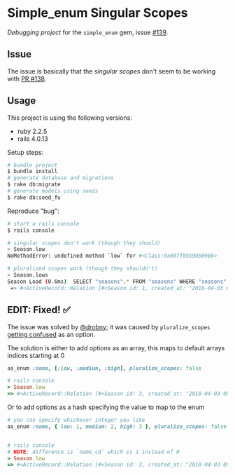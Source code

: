 # Simple_enum Singular Scopes
_Debugging project_ for the `simple_enum` gem, issue [#139](https://github.com/lwe/simple_enum/issues/139).

## Issue
The issue is basically that the _singular scopes_ don't seem to be working with [PR #138](https://github.com/lwe/simple_enum/pull/138).

## Usage
This project is using the following versions:
- ruby 2.2.5
- rails 4.0.13

Setup steps:
```bash
# bundle project
$ bundle install
# generate database and migrations
$ rake db:migrate
# generate models using seeds
$ rake db:seed_fu
```

Reproduce "bug":
```bash
# start a rails console
$ rails console

# singular scopes don't work (though they should)
> Season.low
NoMethodError: undefined method `low` for #<Class:0x007f85b9050988>

# pluralized scopes work (though they shouldn't)
> Season.lows
Season Load (0.6ms)  SELECT "seasons".* FROM "seasons" WHERE "seasons"."name_cd" = 0
 => #<ActiveRecord::Relation [#<Season id: 1, created_at: "2018-04-03 09:15:40", updated_at: "2018-04-03 09:15:40", name_cd: 0>]>
```

## EDIT: Fixed! ✅
The issue was solved by [@drobny](https://github.com/drobny); it was caused by `pluralize_scopes` [getting confused](https://github.com/lwe/simple_enum/issues/139#issuecomment-378235776) as an option.

The solution is either to add options as an array, this maps to default arrays indices starting at 0
```ruby
as_enum :name, [:low, :medium, :high], pluralize_scopes: false

# rails console
> Season.low
=> #<ActiveRecord::Relation [#<Season id: 3, created_at: "2018-04-03 09:15:40", updated_at: "2018-04-03 09:15:40", name_cd: 0>]>
```

Or to add options as a hash specifying the value to map to the enum
```ruby
# you can specify whichever integer you like
as_enum :name, { low: 1, medium: 2, high: 3 }, pluralize_scopes: false


# rails console
# NOTE: difference is `name_cd` which is 1 instead of 0
> Season.low
=> #<ActiveRecord::Relation [#<Season id: 3, created_at: "2018-04-03 09:15:40", updated_at: "2018-04-03 09:15:40", name_cd: 1>]>
```
